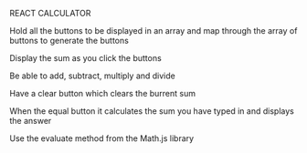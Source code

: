 REACT CALCULATOR 

Hold all the buttons to be displayed in an array and map through the array of buttons to generate the buttons

Display the sum as you click the buttons

Be able to add, subtract, multiply and divide

Have a clear button which clears the burrent sum

When the equal button it calculates the sum you have typed in and displays the answer

Use the evaluate method from the Math.js library

